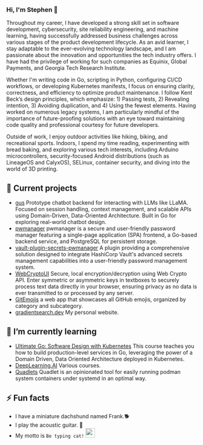 ### Hi, I'm Stephen 👋

Throughout my career, I have developed a strong skill set in software development, cybersecurity, site reliability engineering, and machine learning, having successfully addressed business challenges across various stages of the product development lifecycle. As an avid learner, I stay adaptable to the ever-evolving technology landscape, and I am passionate about the innovation and opportunities the tech industry offers. I have had the privilege of working for such companies as Equinix, Global Payments, and Georgia Tech Research Institute.  

Whether I'm writing code in Go, scripting in Python, configuring CI/CD workflows, or developing Kubernetes manifests, I focus on ensuring clarity, correctness, and efficiency to optimize product maintenance. I follow Kent Beck’s design principles, which emphasize: 1) Passing tests, 2) Revealing intention, 3) Avoiding duplication, and 4) Using the fewest elements. Having worked on numerous legacy systems, I am particularly mindful of the importance of future-proofing solutions with an eye toward maintaining code quality and professional courtesy for future developers.

Outside of work, I enjoy outdoor activities like hiking, biking, and recreational sports. Indoors, I spend my time reading, experimenting with bread baking, and exploring various tech interests, including Arduino microcontrollers, security-focused Android distributions (such as LineageOS and CalyxOS), SELinux, container security, and diving into the world of 3D printing.


## 🔭 Current projects
- [gus](https://github.com/gradientsearch/gus) Prototype chatbot backend for interacting with LLMs like LLaMA. Focused on session handling, context management, and scalable APIs using Domain-Driven, Data-Oriented Architecture. Built in Go for exploring real-world chatbot design.
- [pwmanager](https://github.com/gradientsearch/pwmanager) pwmanager is a secure and user-friendly password manager featuring a single-page application (SPA) frontend, a Go-based backend service, and PostgreSQL for persistent storage.
- [vault-plugin-secrets-pwmanager](https://github.com/gradientsearch/vault-plugin-secrets-pwmanager) A plugin providing a comprehensive solution designed to integrate HashiCorp Vault's advanced secrets management capabilities into a user-friendly password management system.
- [WebCryptoUI](https://github.com/gradientsearch/WebCryptoUI) Secure, local encryption/decryption using Web Crypto API. Enter symmetric or asymmetric keys in textboxes to securely process text data directly in your browser, ensuring privacy as no data is ever transmitted to or processed by any server.
- [GitEmojis](https://github.com/gradientsearch/gitemojis.com) a web app that showcases all GitHub emojis, organized by category and subcategory. 
- [gradientsearch.dev](https://github.com/gradientsearch/gradientsearch.dev) My personal website.

## 🌱 I’m currently learning

- [Ultimate Go: Software Design with Kubernetes](https://www.ardanlabs.com/training/ultimate-go/) This course teaches you how to build production-level services in Go, leveraging the power of a Domain Driven, Data Oriented Architecture deployed in Kubernetes.
- [DeepLearning.AI](https://www.deeplearning.ai/courses/) Various courses.
- [Quadlets](https://www.redhat.com/en/blog/multi-container-application-podman-quadlet) Quadlet is an opinionated tool for easily running podman system containers under systemd in an optimal way. 

## ⚡ Fun facts
- I have a miniature dachshund named Frank.🐕
- I play the acoustic guitar. 🎸
- My motto is `Be typing cat!` <image src="https://github.com/user-attachments/assets/a2ccfe59-e923-4b39-ada5-b85d074255e8" width="25px"> 
